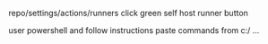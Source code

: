 repo/settings/actions/runners
click green self host runner button

user powershell and follow instructions
paste commands from c:/ ...

